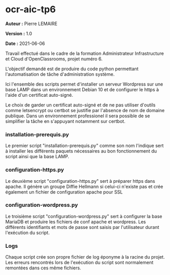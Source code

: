 # ocr-aic-tp6
**Auteur 	:** 	Pierre LEMAIRE

**Version	:**	1.0

**Date	:**	2021-06-06

Travail effectué dans le cadre de la formation Administrateur Infrastructure et Cloud 
d'OpenClassrooms, projet numéro 6.

L'objectif demandé est de produire du code python permettant l'automatisation de tâche d'administration système.

Ici l'ensemble des scripts permet d'installer un serveur Wordpress sur une base LAMP dans un environnement Debian 10 et de configurer le https à l'aide d'un certificat auto-signé.

Le choix de garder un certificat auto-signé et de ne pas utiliser d'outils comme letsencrypt ou certbot se justifie par l'absence de nom de domaine publique. Dans un environnement professionel il sera possible de se simplifier la tâche en s'appuyant notamment sur certbot.

### installation-prerequis.py
Le premier script "installation-prerequis.py" comme son nom l'indique sert à installer les différents paquets nécessaires au bon fonctionnement du script ainsi que la base LAMP.

### configuration-https.py
Le deuxième script "configuration-https.py" sert à préparer https dans apache.
Il génère un groupe Diffie Hellmann si celui-ci n'existe pas et crée également un fichier de configuration apache pour SSL

### configuration-wordpress.py
Le troisième script "configuration-wordpress.py" sert à configurer la base MariaDB et produire les fichiers de conf apache et wordpress. Les différents identifiants et mots de passe sont saisis par l'utilisateur durant l'exécution du script.

### Logs
Chaque script crée son propre fichier de log éponyme à la racine du projet.
Les erreurs rencontrés lors de l'exécution du script sont normalement remontées dans ces même fichiers.

